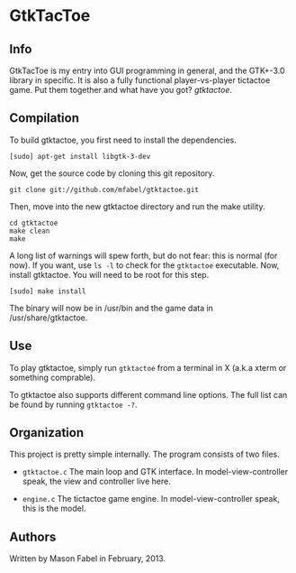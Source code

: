 GtkTacToe
=========


Info
----

GtkTacToe is my entry into GUI programming in general, and the GTK+-3.0 library in specific. It is also a fully functional player-vs-player tictactoe game. Put them together and what have you got? *gtktactoe*.


Compilation
-----------

To build gtktactoe, you first need to install the dependencies.
```
[sudo] apt-get install libgtk-3-dev
```

Now, get the source code by cloning this git repository.
```
git clone git://github.com/mfabel/gtktactoe.git
```

Then, move into the new gtktactoe directory and run the make utility.
```
cd gtktactoe
make clean
make
```

A long list of warnings will spew forth, but do not fear: this is normal (for now). If you want, use `ls -l` to check for the `gtktactoe` executable. Now, install gtktactoe. You will need to be root for this step.
```
[sudo] make install
```

The binary will now be in /usr/bin and the game data in /usr/share/gtktactoe.


Use
---

To play gtktactoe, simply run `gtktactoe` from a terminal in X (a.k.a xterm or something comprable).

To gtktactoe also supports different command line options. The full list can be found by running `gtktactoe -?`.


Organization
------------

This project is pretty simple internally. The program consists of two files.

* `gtktactoe.c`
    The main loop and GTK interface. In model-view-controller speak, the view and controller live here.

* `engine.c`
    The tictactoe game engine. In model-view-controller speak, this is the model.


Authors
-------

Written by Mason Fabel in February, 2013.
